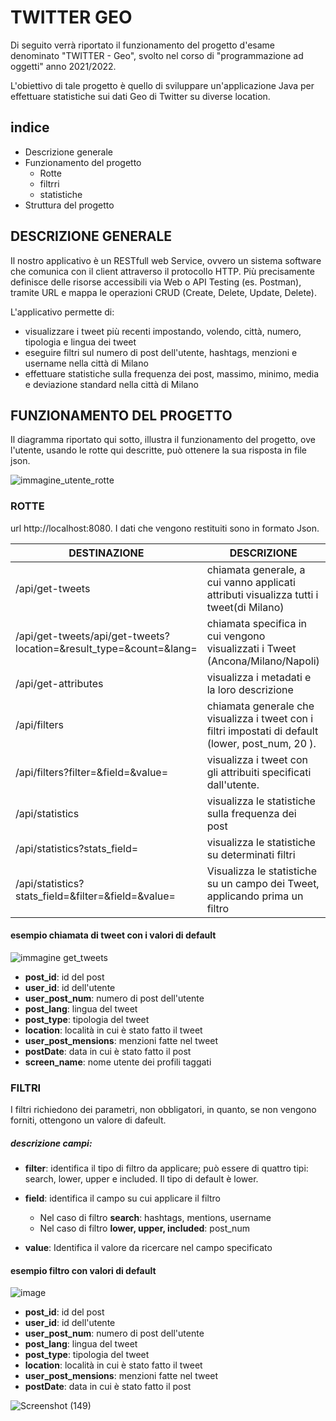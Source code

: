 # TWITTER GEO

Di seguito verrà riportato il funzionamento del progetto d'esame denominato "TWITTER - Geo", svolto nel corso di "programmazione ad oggetti" anno 2021/2022.

L'obiettivo di tale progetto è quello di sviluppare un'applicazione Java per effettuare statistiche sui dati Geo di Twitter su diverse location.

## indice

- Descrizione generale
- Funzionamento del progetto
 	* Rotte
 	* filtrri
 	* statistiche 
- Struttura del progetto



## DESCRIZIONE GENERALE

Il nostro applicativo è un RESTfull web Service, ovvero un sistema software che comunica con il client attraverso il protocollo HTTP. Più precisamente definisce delle risorse accessibili via Web o API Testing (es. Postman), tramite URL e mappa le operazioni CRUD (Create, Delete, Update, Delete).

L'applicativo permette di:

- visualizzare i tweet più recenti impostando, volendo, città, numero, tipologia e lingua dei tweet
- eseguire filtri sul numero di post dell'utente, hashtags, menzioni e username nella città di Milano
- effettuare statistiche sulla frequenza dei post, massimo, minimo, media e deviazione standard nella città di Milano



## FUNZIONAMENTO DEL PROGETTO

Il diagramma riportato qui sotto, illustra il funzionamento del progetto, ove l'utente, usando le rotte qui descritte, può ottenere la sua risposta in file json.

![immagine_utente_rotte](https://user-images.githubusercontent.com/95341359/148639891-fd9c092a-7dfa-4a73-84f7-d470e5835e99.jpeg)


### ROTTE
url http://localhost:8080. I dati che vengono restituiti sono in formato Json.

| DESTINAZIONE                                                 | DESCRIZIONE                                                  | esempio di chiamata                                          |
| ------------------------------------------------------------ | ------------------------------------------------------------ | ------------------------------------------------------------ |
| /api/get-tweets                                              | chiamata generale, a cui vanno applicati attributi visualizza tutti i tweet(di Milano) | /api/get-tweets                                              |
| /api/get-tweets/api/get-tweets?location=<value>&result_type=<value>&count=<value>&lang=<value> | chiamata specifica in cui vengono visualizzati i Tweet (Ancona/Milano/Napoli) | /api/get-tweets?location=<Ancona>&result_type=<recent>&count=<50>&lang=<it> |
| /api/get-attributes                                          | visualizza i metadati e la loro descrizione                  | /api/get-attributes                                          |
| /api/filters                                                 | chiamata generale che visualizza i tweet con i filtri impostati di default (lower, post_num, 20 ). | /api/filters                                                 |
| /api/filters?filter=<value>&field=<value>&value=<value>      | visualizza i tweet con gli attribuiti specificati dall'utente. | /api/filters?filter=<search>&field=<username>&value=<Spring> |
| /api/statistics                                              | visualizza le statistiche sulla frequenza dei post           | /api/statistics                                              |
| /api/statistics?stats_field=<value>                          | visualizza le statistiche su determinati filtri              |                                                              |
| /api/statistics?stats_field=<value>&filter=<value>&field=<value>&value=<value> | Visualizza le statistiche su un campo dei Tweet, applicando prima un filtro |                                                              |


#### esempio chiamata di tweet con i valori di default </br> 
![immagine get_tweets](https://user-images.githubusercontent.com/95341359/148639969-3f26d338-076b-4a42-a12b-16183f3e5f29.jpg)

* **post_id**: id del post
* **user_id**: id dell'utente
* **user_post_num**: numero di post dell'utente
* **post_lang**: lingua del tweet
* **post_type**: tipologia del tweet
* **location**: località in cui è stato fatto il tweet
* **user_post_mensions**: menzioni fatte nel tweet
* **postDate**: data in cui è stato fatto il post
* **screen_name**: nome utente dei profili taggati
	
### FILTRI 
I filtri richiedono dei parametri, non obbligatori, in quanto, se non vengono forniti, ottengono un valore di dafeult.

 ##### descrizione campi:
 
* **filter**: identifica il tipo di filtro da applicare; può essere di quattro tipi:  search, lower, upper e included. Il tipo di default è lower.

* **field**: identifica il campo su cui applicare il filtro
	* Nel caso di filtro **search**: hashtags, mentions, username
	* Nel caso di filtro **lower, upper, included**: post_num
* **value**: Identifica il valore da ricercare nel campo specificato 


#### esempio filtro con valori di default </br>
![image](https://user-images.githubusercontent.com/95341359/148640526-27f7947a-ad5b-4301-aaff-b450365961e6.png)


* **post_id**: id del post
* **user_id**: id dell'utente
* **user_post_num**: numero di post dell'utente
* **post_lang**: lingua del tweet
* **post_type**: tipologia del tweet
* **location**: località in cui è stato fatto il tweet
* **user_post_mensions**: menzioni fatte nel tweet
* **postDate**: data in cui è stato fatto il post

![Screenshot (149)](https://user-images.githubusercontent.com/95341359/148640623-ec765610-dc26-4ddc-b8cb-b8716827e91b.png)
